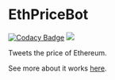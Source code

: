 # EthPriceBot

[![Codacy Badge](https://api.codacy.com/project/badge/Grade/1e0d48fc82eb4424a8ec4f61ecdafa5f)](https://www.codacy.com/app/JordanDworaczyk/EthPriceBot?utm_source=github.com&utm_medium=referral&utm_content=JordanDworaczyk/EthPriceBot&utm_campaign=badger)
<a href="http://ethpricebot.enterslack.com">
	<img src="http://ethpricebot.enterslack.com/badge.svg">
</a>

Tweets the price of Ethereum. 

See more about it works [here](https://jordandworaczyk.github.io/EthPriceBot/). 
